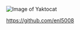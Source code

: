 

![Image of Yaktocat](https://octodex.github.com/images/yaktocat.png)


https://github.com/enl5008
